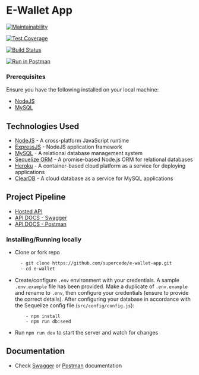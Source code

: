 # E-Wallet App

[![Maintainability](https://api.codeclimate.com/v1/badges/7bae05e0e0b1d869b619/maintainability)](https://codeclimate.com/github/supercede/e-wallet-app/maintainability)

[![Test Coverage](https://api.codeclimate.com/v1/badges/7bae05e0e0b1d869b619/test_coverage)](https://codeclimate.com/github/supercede/e-wallet-app/test_coverage)

[![Build Status](https://travis-ci.com/supercede/e-wallet-app.svg?branch=develop)](https://travis-ci.com/supercede/e-wallet-app)

[![Run in Postman](https://run.pstmn.io/button.svg)](https://app.getpostman.com/run-collection/93847dbc6e336c0047c9)

### Prerequisites

Ensure you have the following installed on your local machine:

- [NodeJS](https://nodejs.org/en/download/)
- [MySQL](https://www.mysql.com/downloads/)

## Technologies Used

- [NodeJS](https://nodejs.org/en/download/) - A cross-platform JavaScript runtime
- [ExpressJS](https://expressjs.com/) - NodeJS application framework
- [MySQL](https://www.mysql.com/downloads/) - A relational database management system
- [Sequelize ORM](https://sequelize.org/) - A promise-based Node.js ORM for relational databases
- [Heroku](https://www.heroku.com/nodejs) - A container-based cloud platform as a service for deploying applications
- [ClearDB](https://www.cleardb.com/developers/connect/paas/heroku/nodejs) - A cloud database as a service for MySQL applications

## Project Pipeline
- [Hosted API](https://e-wallet-app.herokuapp.com/)
- [API DOCS - Swagger](https://e-wallet-app.herokuapp.com/docs)
- [API DOCS - Postman](https://documenter.getpostman.com/view/9950313/T17GenG3?version=latest)

### Installing/Running locally
- Clone or fork repo

  ```bash
    - git clone https://github.com/supercede/e-wallet-app.git
    - cd e-wallet
  ```

- Create/configure `.env` environment with your credentials. A sample `.env.example` file has been provided. Make a duplicate of `.env.example` and rename to `.env`, then configure your credentials (ensure to provide the correct details). After configuring your database in accordance with the Sequelize config file (`src/config/config.js`):
    ```
        - npm install
        - npm run db:seed
    ```

- Run `npm run dev` to start the server and watch for changes

## Documentation

- Check [Swagger](https://documenter.getpostman.com/view/9950313/T17GenG3?version=latest) or [Postman](https://documenter.getpostman.com/view/9950313/T17GenG3?version=latest) documentation